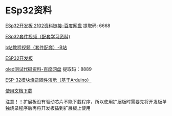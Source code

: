 # ESp32资料

[ESp32开发板 2102资料链接-百度网盘](https://pan.baidu.com/s/1bM4bxkPzUume34jYBOkENQ?pwd=6668)  提取码: 6668

[ESp32套件视频（配套学习资料)](https://doc.itprojects.cn/0006.zhishi.esp32/02.doc/index.html)

[b站教程视频（套件配套）-B站](https://www.bilibili.com/video/BV1RM4y1a7J5?p=1&vd_source=731f5d3856f35529400c9b81421eef25)

[ESP32开发板](https://github.com/Nicholas3388/LuaNode)

[oled测试代码资料-百度网盘](https://pan.baidu.com/s/1z4XHkZ9VFvwwfV4HdHIEEg?pwd=8889) 提取码：8889

[ESP-32模块烧录固件演示（基于Arduino）](https://www.bilibili.com/video/BV1Se4y147QZ/)

[使用文档下载](https://github.com/Nicholas3388/LuaNode)

注意！！扩展板没有驱动芯片不能下载程序，所以使用扩展板时需要先将开发板单独烧录程序后再将开发板插到扩展板上使用